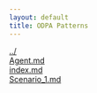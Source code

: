 ```yaml
---
layout: default
title: ODPA Patterns
---
```

  
[../](../)  
[Agent.md](./Agent.md)  
[index.md](./index.md)  
[Scenario_1.md](./Scenario_1.md)  

